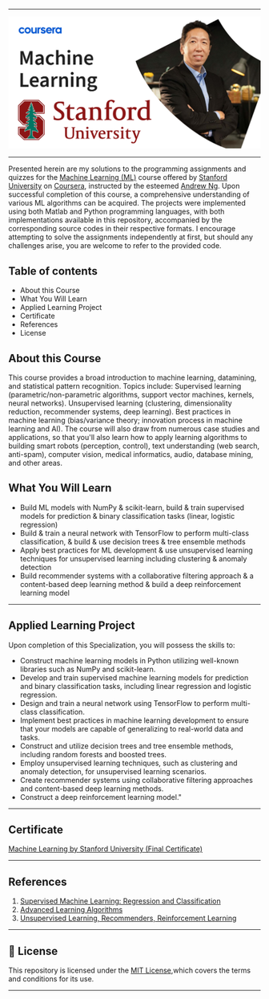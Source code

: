 
-------------------------------------------------------------------------------------------

<p align="center"><img width="auto" src="https://github.com/TheKidPadra/Machine-Learning-Stanford-University-Coursera/blob/main/Assets/banner.png" /></p>

-------------------------------------------------------------------------------------------


Presented herein are my solutions to the programming assignments and quizzes for the [Machine Learning (ML)](https://www.coursera.org/learn/machine-learning) course offered by [Stanford University](https://www.stanford.edu/) on [Coursera](https://www.coursera.org), instructed by the esteemed [Andrew Ng](https://www.andrewng.org/). Upon successful completion of this course, a comprehensive understanding of various ML algorithms can be acquired. The projects were implemented using both Matlab and Python programming languages, with both implementations available in this repository, accompanied by the corresponding source codes in their respective formats. I encourage attempting to solve the assignments independently at first, but should any challenges arise, you are welcome to refer to the provided code.


## Table of contents

* About this Course
* What You Will Learn
* Applied Learning Project
* Certificate
* References
* License

## About this Course

This course provides a broad introduction to machine learning, datamining, and statistical pattern recognition. Topics include: Supervised learning (parametric/non-parametric algorithms, support vector machines, kernels, neural networks). Unsupervised learning (clustering, dimensionality reduction, recommender systems, deep learning). Best practices in machine learning (bias/variance theory; innovation process in machine learning and AI). The course will also draw from numerous case studies and applications, so that you'll also learn how to apply learning algorithms to building smart robots (perception, control), text understanding (web search, anti-spam), computer vision, medical informatics, audio, database mining, and other areas.

## What You Will Learn

- Build ML models with NumPy & scikit-learn, build & train supervised models for prediction & binary classification tasks (linear, logistic regression)
- Build & train a neural network with TensorFlow to perform multi-class classification, & build & use decision trees & tree ensemble methods
- Apply best practices for ML development & use unsupervised learning techniques for unsupervised learning including clustering & anomaly detection
- Build recommender systems with a collaborative filtering approach & a content-based deep learning method & build a deep reinforcement learning model

-------------
## Applied Learning Project

Upon completion of this Specialization, you will possess the skills to:
- Construct machine learning models in Python utilizing well-known libraries such as NumPy and scikit-learn.
- Develop and train supervised machine learning models for prediction and binary classification tasks, including linear regression and logistic regression.
- Design and train a neural network using TensorFlow to perform multi-class classification.
- Implement best practices in machine learning development to ensure that your models are capable of generalizing to real-world data and tasks.
- Construct and utilize decision trees and tree ensemble methods, including random forests and boosted trees.
- Employ unsupervised learning techniques, such as clustering and anomaly detection, for unsupervised learning scenarios.
- Create recommender systems using collaborative filtering approaches and content-based deep learning methods.
- Construct a deep reinforcement learning model."

--------------------------------------------------------------------------------------------------------------
## Certificate

[Machine Learning by Stanford University (Final Certificate)](https://coursera.org/share/cc2fa4aa9e8771417eac7a0515b480cd)

--------------------------------------------------------------------------------------------------------------

## References
1. [Supervised Machine Learning: Regression and Classification](https://www.coursera.org/learn/machine-learning?specialization=machine-learning-introduction)
2. [Advanced Learning Algorithms](https://www.coursera.org/learn/advanced-learning-algorithms?specialization=machine-learning-introduction)
3. [Unsupervised Learning, Recommenders, Reinforcement Learning](https://www.coursera.org/learn/unsupervised-learning-recommenders-reinforcement-learning?specialization=machine-learning-introduction)

----------------------------------------------------------------------------------------------------------------
 
## 📝 License
This repository is licensed under the [MIT License](https://opensource.org/licenses/MIT),which covers the terms and conditions for its use.
 
-----------------------------------------------------------------------------------------------------------------










